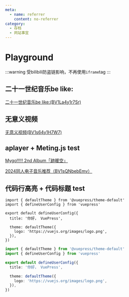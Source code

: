 ```yaml
---
meta:
  - name: referrer
    content: no-referrer
category:
  - 存档
  - 网站事宜
---
```


# Playground

:::warning
受bilibili防盗链影响，不再使用`iframe`tag
:::

## 二十一世纪音乐be like:

[二十一世纪音乐be like:(BV1La4y1r7Sr)](https://www.bilibili.com/video/BV1La4y1r7Sr/)

<!--
<iframe src="https://www.bilibili.com/blackboard/newplayer.html?aid=664859247&bvid=BV1La4y1r7Sr&cid=1369119261&p=1" width=510 height=286 scrolling="no" border="0" frameborder="no" framespacing="0" allowfullscreen="true"> </iframe>-->

## 无意义视频

[无意义视频(BV1s64y1H7W7)](https://www.bilibili.com/video/BV1s64y1H7W7/)

<!--
<iframe src="https://www.bilibili.com/blackboard/newplayer.html?aid=580274788&bvid=BV1s64y1H7W7&cid=1381991631&p=1" width=510 height=286 scrolling="no" border="0" frameborder="no" framespacing="0" allowfullscreen="true"> </iframe>-->

## aplayer + Meting.js test

[Mygo!!!!! 2nd Album「跡暖空」](https://bang-dream.com/discographies/3846)

<Meting mid="13251480603" type="playlist" api="https://api.injahow.cn/meting/?server=:server&type=:type&id=:id&auth=:auth&r=:r"/>

[2024同人电子音乐推荐（BV1sQNbebEmv）](https://www.bilibili.com/video/BV1sQNbebEmv/)

<Meting mid="13080234626" type="playlist" api="https://api.injahow.cn/meting/?server=:server&type=:type&id=:id&auth=:auth&r=:r"/>

## 代码行高亮 + 代码标题 test

```ts{1,7-9}
import { defaultTheme } from '@vuepress/theme-default'
import { defineUserConfig } from 'vuepress'

export default defineUserConfig({
  title: '你好， VuePress',

  theme: defaultTheme({
    logo: 'https://vuejs.org/images/logo.png',
  }),
})
```

```ts title=".vuepress/config.ts"
import { defaultTheme } from '@vuepress/theme-default'
import { defineUserConfig } from 'vuepress'

export default defineUserConfig({
  title: '你好， VuePress',

  theme: defaultTheme({
    logo: 'https://vuejs.org/images/logo.png',
  }),
})
```
